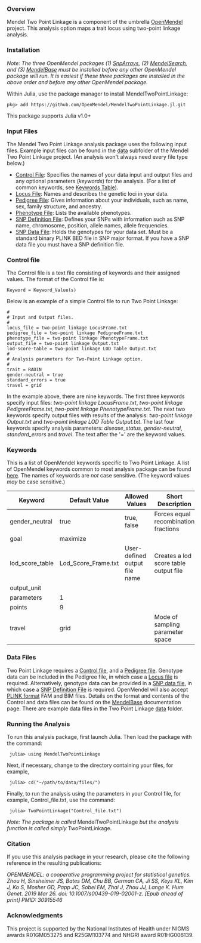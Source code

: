 ### Overview
Mendel Two Point Linkage is a component of the umbrella [OpenMendel](https://openmendel.github.io) project. This analysis option maps a trait locus using two-point linkage analysis.

<!--- ### Appropriate Problems and Data Sets
Genetic distance is proportional to the expected number of recombination events per meiosis separating two loci.
... --->

### Installation
*Note: The three OpenMendel packages (1) [SnpArrays](https://openmendel.github.io/SnpArrays.jl/latest/), (2) [MendelSearch](https://openmendel.github.io/MendelSearch.jl), and (3) [MendelBase](https://openmendel.github.io/MendelBase.jl) must be installed before any other OpenMendel package will run. It is easiest if these three packages are installed in the above order and before any other OpenMendel package.*

Within Julia, use the package manager to install MendelTwoPointLinkage:

    pkg> add https://github.com/OpenMendel/MendelTwoPointLinkage.jl.git

This package supports Julia v1.0+

### Input Files
The Mendel Two Point Linkage analysis package uses the following input files. Example input files can be found in the [data](https://github.com/OpenMendel/MendelTwoPointLinkage.jl/tree/master/data) subfolder of the Mendel Two Point Linkage project. (An analysis won't always need every file type below.)

* [Control File](#control-file): Specifies the names of your data input and output files and any optional parameters (*keywords*) for the analysis. (For a list of common keywords, see [Keywords Table](#keywords-table)).
* [Locus File](https://openmendel.github.io/MendelBase.jl/#locus-file): Names and describes the genetic loci in your data.
* [Pedigree File](https://openmendel.github.io/MendelBase.jl/#pedigree-file): Gives information about your individuals, such as name, sex, family structure, and ancestry.
* [Phenotype File](https://openmendel.github.io/MendelBase.jl/#phenotype-file): Lists the available phenotypes.
* [SNP Definition File](https://openmendel.github.io/MendelBase.jl/#snp-definition-file): Defines your SNPs with information such as SNP name, chromosome, position, allele names, allele frequencies.
* [SNP Data File](https://openmendel.github.io/MendelBase.jl/#snp-data-file): Holds the genotypes for your data set. Must be a standard binary PLINK BED file in SNP major format. If you have a SNP data file you must have a SNP definition file.

<a id="control-file"></a>
### Control file
The Control file is a text file consisting of keywords and their assigned values. The format of the Control file is:

	Keyword = Keyword_Value(s)

Below is an example of a simple Control file to run Two Point Linkage:

	#
	# Input and Output files.
	#
	locus_file = two-point linkage LocusFrame.txt
	pedigree_file = two-point linkage PedigreeFrame.txt
	phenotype_file = two-point linkage PhenotypeFrame.txt
	output_file = two-point linkage Output.txt
	lod-score-table = two-point linkage LOD Table Output.txt
	#
	# Analysis parameters for Two-Point Linkage option.
	#
	trait = RADIN
	gender-neutral = true
	standard_errors = true
	travel = grid

In the example above, there are nine keywords. The first three keywords specify input files: *two-point linkage LocusFrame.txt*, *two-point linkage PedigreeFrame.txt*, *two-point linkage PhenotypeFrame.txt*. The next two keywords specify output files with results of the analysis: *two-point linkage Output.txt* and *two-point linkage LOD Table Output.txt*. The last four keywords specify analysis parameters: *disease_status*, *gender-neutral*, *standard_errors* and *travel*. The text after the '=' are the keyword values.

<a id="keywords-table"></a>
### Keywords
This is a list of OpenMendel keywords specific to Two Point Linkage. A list of OpenMendel keywords common to most analysis package can be found [here](https://openmendel.github.io/MendelBase.jl/#keywords-table). The names of keywords are *not* case sensitive. (The keyword values *may* be case sensitive.)

 Keyword          |   Default Value    | Allowed Values |  Short Description       
----------------  |  ----------------  |  ------------- |  ----------------
   gender_neutral | true               |   true, false  | Forces equal recombination fractions
   goal           |  maximize          |                |  
   lod_score_table|Lod_Score_Frame.txt | User-defined output file name  |  Creates a lod score table output file
   output_unit    |                    |                |  
   parameters     |  1                 |                |  
   points         |   9                |                |  
   travel         |  grid              |                |  Mode of sampling parameter space

### Data Files
Two Point Linkage requires a [Control file](https://openmendel.github.io/MendelBase.jl/#control-file), and a [Pedigree file](https://openmendel.github.io/MendelBase.jl/#pedigree-file). Genotype data can be included in the Pedigree file, in which case a [Locus file](https://openmendel.github.io/MendelBase.jl/#locus-file) is required. Alternatively, genotype data can be provided in a [SNP data file](https://openmendel.github.io/MendelBase.jl/#snp-data-file), in which case a [SNP Definition File](https://openmendel.github.io/MendelBase.jl/#snp-definition-file) is required. OpenMendel will also accept [PLINK format](http://zzz.bwh.harvard.edu/plink) FAM and BIM files. Details on the format and contents of the Control and data files can be found on the [MendelBase](https://openmendel.github.io/MendelBase.jl) documentation page. There are example data files in the Two Point Linkage [data](https://github.com/OpenMendel/MendelTwoPointLinkage.jl/tree/master/data) folder.

### Running the Analysis

To run this analysis package, first launch Julia. Then load the package with the command:

     julia> using MendelTwoPointLinkage

Next, if necessary, change to the directory containing your files, for example,

     julia> cd("~/path/to/data/files/")

Finally, to run the analysis using the parameters in your Control file, for example, Control_file.txt, use the command:

     julia> TwoPointLinkage("Control_file.txt")

*Note: The package is called* MendelTwoPointLinkage *but the analysis function is called simply* TwoPointLinkage.

<!--- ### Interpreting the results
 ... --->

### Citation

If you use this analysis package in your research, please cite the following reference in the resulting publications:

*OPENMENDEL: a cooperative programming project for statistical genetics. Zhou H, Sinsheimer JS, Bates DM, Chu BB, German CA, Ji SS, Keys KL, Kim J, Ko S, Mosher GD, Papp JC, Sobel EM, Zhai J, Zhou JJ, Lange K. Hum Genet. 2019 Mar 26. doi: 10.1007/s00439-019-02001-z. [Epub ahead of print] PMID: 30915546*

<!--- ### Contributing
We welcome contributions to this Open Source project. To contribute, follow this procedure ... --->

### Acknowledgments

This project is supported by the National Institutes of Health under NIGMS awards R01GM053275 and R25GM103774 and NHGRI award R01HG006139.
